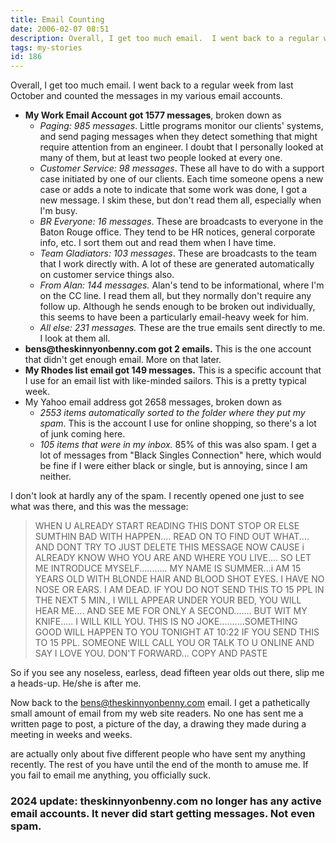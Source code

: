 ```yaml
---
title: Email Counting
date: 2006-02-07 08:51
description: Overall, I get too much email.  I went back to a regular week from last October and counted the messages in my various email accounts.
tags: my-stories
id: 186
---
```

Overall, I get too much email.  I went back to a regular week from last October and counted the messages in my various email accounts.

<ul><li><b>My Work Email Account got 1577 messages</b>, broken down as
	<ul><li><i>Paging:  985 messages</i>.  Little programs monitor our clients' systems, and send paging messages when they detect something that might require attention from an engineer.  I doubt that I personally looked at many of them, but at least two people looked at every one.</li>
	<li><i>Customer Service:  98 messages</i>.  These all have to do with a support case initiated by one of our clients.  Each time someone opens a new case or adds a note to indicate that some work was done, I got a new message.  I skim these, but don't read them all, especially when I'm busy.</li>
	<li><i>BR Everyone:  16 messages</i>.  These are broadcasts to everyone in the Baton Rouge office.  They tend to be HR notices, general corporate info, etc.  I sort them out and read them when I have time.</li>
	<li><i>Team Gladiators:  103 messages</i>.  These are broadcasts to the team that I work directly with.  A lot of these are generated automatically on customer service things also.</li>
	<li><i>From Alan:  144 messages.</i>  Alan's tend to be informational, where I'm on the CC line.  I read them all, but they normally don't require any follow up.  Although he sends enough to be broken out individually, this seems to have been a particularly email-heavy week for him.</li>
	<li><i>All else:  231 messages.</i>  These are the true emails sent directly to me.  I look at them all.</li>
	</ul></li>
<li><b>bens@theskinnyonbenny.com got 2 emails.</b>  This is the one account that didn't get enough email.  More on that later.</li>
<li><b>My Rhodes list email got 149 messages.</b>  This is a specific account that I use for an email list with like-minded sailors.  This is a pretty typical week.</li>
<li>My Yahoo email address got 2658 messages, broken down as
	<ul><li><i>2553 items automatically sorted to the folder where they put my spam</i>.  This is the account I use for online shopping, so there's a lot of junk coming here.</li>
	<li><i>105 items that were in my inbox.</i>  85% of this was also spam.  I get a lot of messages from "Black Singles Connection" here, which would be fine if I were either black or single, but is annoying, since I am neither.</li>
	</ul></li>
</ul>
	
I don't look at hardly any of the spam.  I recently opened one just to see what was there, and this was the message:
	
<blockquote>WHEN U ALREADY START READING THIS DONT STOP OR ELSE SUMTHIN BAD WITH  HAPPEN.... READ ON TO FIND OUT WHAT.... AND DONT TRY TO JUST DELETE  THIS MESSAGE NOW CAUSE i ALREADY KNOW WHO YOU ARE AND WHERE YOU LIVE.... SO LET ME INTRODUCE MYSELF........... MY NAME IS SUMMER...i AM 15 YEARS OLD WITH BLONDE HAIR AND BLOOD SHOT EYES. I HAVE NO NOSE OR EARS. I AM DEAD. IF YOU DO NOT SEND THIS TO 15 PPL IN THE NEXT 5 MIN., I WILL APPEAR UNDER YOUR BED, YOU WILL HEAR ME.... AND SEE ME FOR ONLY A SECOND....... BUT WIT MY KNIFE..... I WILL KILL YOU. THIS IS NO JOKE..........SOMETHING GOOD WILL HAPPEN TO YOU TONIGHT AT 10:22 IF YOU SEND THIS TO 15 PPL. SOMEONE WILL CALL YOU OR TALK TO U ONLINE AND SAY I LOVE YOU. DON'T FORWARD... COPY AND PASTE</blockquote>

So if you see any noseless, earless, dead fifteen year olds out there, slip me a heads-up.  He/she is after me.

Now back to the bens@theskinnyonbenny.com email.  I get a pathetically small amount of email from my web site readers.  No one has sent me a written page to post, a picture of the day, a drawing they made during a meeting in weeks and weeks.  

are actually only about five different people who have sent my anything recently.  The rest of you have until the end of the month to amuse me.  If you fail to email me anything, you officially suck.

<h3>2024 update:  theskinnyonbenny.com no longer has any active email accounts.  It never did start getting messages.  Not even spam.</h3>